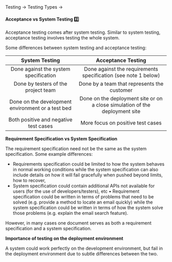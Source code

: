 <div id="path">Testing &rarr; Testing Types &rarr;</div>

<div id="title">

#### Acceptance vs System Testing :two:

</div>

<div id="body">

Acceptance testing comes after system testing. Similar to system testing, acceptance testing involves testing the whole system.

Some differences between system testing and acceptance testing:

| System Testing                                      | Acceptance Testing                                                           |
| :-------------------------------------------------: | :--------------------------------------------------------------------------: |
| Done against the system specification               | Done against the requirements specification (see note 1 below)               |
| Done by testers of the project team                 | Done by a team that represents the customer                                  |
| Done on the development environment or a test bed   | Done on the deployment site or on a close simulation of the deployment site  |
| Both positive and negative test cases               | More focus on positive test cases                                            |

<tip-box>

**Requirement Specification vs System Specification**

The requirement specification need not be the same as the system specification. Some example differences:

* Requirements specification could be limited to how the system behaves in normal working conditions while the system specification can also include details on how it will fail gracefully when pushed beyond limits, how to recover,
* System specification could contain additional APIs  not available for users (for the use of developers/testers), etc
•	Requirement specification could be written in terms of problems that need to be solved (e.g. provide a method to locate an email quickly) while the system specification could be written in terms of how the system solve those problems (e.g. explain the email search feature).

However, in many cases one document serves as both a requirement specification and a system specification.

**Importance of testing on the deployment environment**

A system could work perfectly on the development environment, but fail in the deployment environment due to subtle differences between the two.

</tip-box>


</div>

<div id="extras">

<include src="exercises.md" />

</div>

</div>
